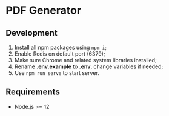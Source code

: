 # PDF Generator

## Development
1. Install all npm packages using `npm i`;
1. Enable Redis on default port (6379);
1. Make sure Chrome and related system libraries installed;
1. Rename __.env.example__ to __.env__, change variables if needed;
1. Use `npm run serve` to start server.

## Requirements
* Node.js >= 12
